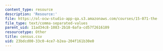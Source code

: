 ```yaml
---
content_type: resource
description: 'Resource:'
file: https://ol-ocw-studio-app-qa.s3.amazonaws.com/courses/15-071-the-analytics-edge-spring-2017/23bdcd0033c04ce7b2ea204f161b30e0_census.csv
file_type: text/comma-separated-values
parent_uid: 11ad34c8-1083-2b18-6afa-cd57f2616109
resourcetype: Other
title: census.csv
uid: 23bdcd00-33c0-4ce7-b2ea-204f161b30e0
---
```

